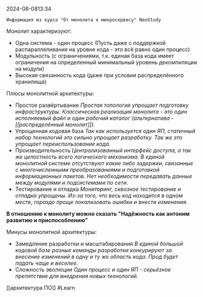  2024-08-0813:34

	Информация из курса "От монолита к микросервису" NeoStudy

Монолит характеризуют:
- Одна система - один процесс (Пусть даже с поддержкой распараллеливания на уровне кода - это всё равно один процесс)
- Модульность (с ограничениями, т.к. единая база кода имеет ограничения на определенный минимальный уровень декомпиляции на модули)
- Высокая связанность кода (даже при условии распределённого хранилища)

Плюсы монолитной архитектуры:
- Простое развёртывание
  *Простая топология упрощает подготовку инфраструктуры. Классическая реализация монолита - это один исполняемый файл и один рабочий каталог (альтернатива - [[распределённый монолит]]).*
- Упрощенная кодовая база 
  *Так как используется один ЯП, статичный набор технологий это сильно упрощает разработку. Так же это упрощает переиспользование кода.*
- Производительность
  *Централизованный интерфейс доступа, а так же целостность всего логического механизма.  В единой монолитной системе отсутствуют какие либо задержки, связанные с многочисленными преобразованиями и подготовкой информационных пакетов. Нет необходимости передавать данные между модулями и подсистемами по сети.*
- Тестирование и отладка
  *Мониторинг, сквозное тестирование и отладка упрощены. Из-за того, что весь код находится в одном месте, гораздо проще локализовать ошибки и внести изменения.*

**В отношению к монолиту можно сказать "Надёжность как антоним развитию и приспособлению"**

Минусы монолитной архитектуры:
- Замедление разработки и масштабирования
  *В единой большой кодовой базе разные команды разработки конкурируют за внесение изменений в одну и ту же область кода. Прод будет падать чаще и веселее.*
- Сложность эволюции
  *Один процесс и один ЯП - серьёзное препятствие для внедрения новых технологий.*

[[архитектура ПО]]
#Learn